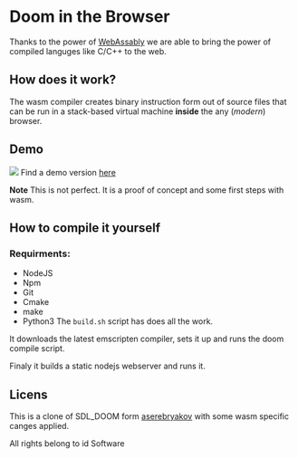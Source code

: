 # Doom in the Browser

Thanks to the power of [WebAssably](https://webassembly.org/) we are able to bring the power of compiled languges like C/C++ to the web.

## How does it work?
The wasm compiler creates binary instruction form out of source files that can be run in a stack-based virtual machine **inside** the any (*modern*) browser.

## Demo
![](https://imgur.com/TqDhoEC.png)
Find a demo version [here](https://web-doom.herokuapp.com/)

**Note** This is not perfect. It is a proof of concept and some first steps with wasm.

## How to compile it yourself
### Requirments:
 * NodeJS
 * Npm
 * Git
 * Cmake
 * make
 * Python3
The  `build.sh` script has does all the work.

It downloads the latest emscripten compiler, sets it up and runs the doom compile script.

Finaly it builds a static nodejs webserver and runs it.

## Licens
This is a clone of SDL_DOOM form [aserebryakov](https://github.com/aserebryakov/sdl_doom) with some wasm specific canges applied.

All rights belong to id Software
